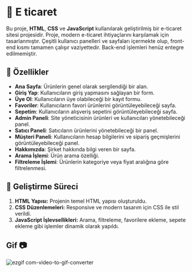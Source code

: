 # 🤩 E ticaret
Bu proje, **HTML**, **CSS** ve **JavaScript** kullanılarak geliştirilmiş bir e-ticaret sitesi projesidir. Proje, modern e-ticaret ihtiyaçlarını karşılamak için tasarlanmıştır. Çeşitli kullanıcı panelleri ve sayfaları içermekte olup, front-end kısmı tamamen çalışır vaziyettedir. Back-end işlemleri henüz entegre edilmemiştir.

## 🚀 Özellikler
- **Ana Sayfa**: Ürünlerin genel olarak sergilendiği bir alan.
- **Giriş Yap**: Kullanıcıların giriş yapmasını sağlayan bir form.
- **Üye Ol**: Kullanıcıların üye olabileceği bir kayıt formu.
- **Favoriler**: Kullanıcıların favori ürünlerini görüntüleyebileceği sayfa.
- **Sepetim**: Kullanıcıların alışveriş sepetini görüntüleyebileceği sayfa.
- **Admin Paneli**: Site yöneticisinin ürünleri ve kullanıcıları yönetebileceği panel.
- **Satıcı Paneli**: Satıcıların ürünlerini yönetebileceği bir panel.
- **Müşteri Paneli**: Kullanıcıların hesap bilgilerini ve sipariş geçmişlerini görüntüleyebileceği panel.
- **Hakkımızda**: Şirket hakkında bilgi veren bir sayfa.
- **Arama İşlemi**: Ürün arama özelliği.
- **Filtreleme İşlemi**: Ürünlerin kategoriye veya fiyat aralığına göre filtrelenmesi.

## 🤯 Geliştirme Süreci
1. **HTML Yapısı:** Projenin temel HTML yapısı oluşturuldu.
2. **CSS Düzenlemeleri:** Responsive ve modern tasarım için CSS ile stil verildi.
3. **JavaScript İşlevsellikleri:** Arama, filtreleme, favorilere ekleme, sepete ekleme gibi işlemler dinamik olarak yapıldı.


## Gif 📷
![ezgif com-video-to-gif-converter](https://github.com/user-attachments/assets/1c239946-ccb9-40dd-b547-23dd8b0a8ebc)
